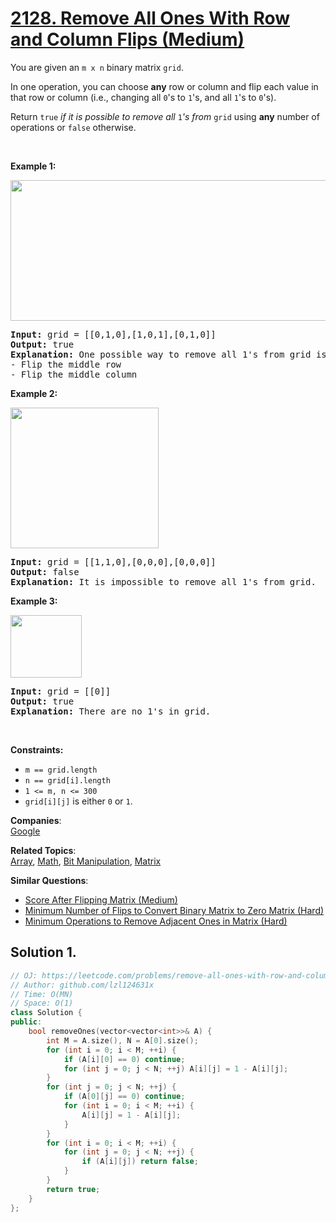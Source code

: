 # [2128. Remove All Ones With Row and Column Flips (Medium)](https://leetcode.com/problems/remove-all-ones-with-row-and-column-flips/)

<p>You are given an <code>m x n</code> binary matrix <code>grid</code>.</p>

<p>In one operation, you can choose <strong>any</strong> row or column and flip each value in that row or column (i.e., changing all <code>0</code>'s to <code>1</code>'s, and all <code>1</code>'s to <code>0</code>'s).</p>

<p>Return <code>true</code><em> if it is possible to remove all </em><code>1</code><em>'s from </em><code>grid</code> using <strong>any</strong> number of operations or <code>false</code> otherwise.</p>

<p>&nbsp;</p>
<p><strong>Example 1:</strong></p>
<img src="https://assets.leetcode.com/uploads/2022/01/03/image-20220103191300-1.png" style="width: 756px; height: 225px;">
<pre><strong>Input:</strong> grid = [[0,1,0],[1,0,1],[0,1,0]]
<strong>Output:</strong> true
<strong>Explanation:</strong> One possible way to remove all 1's from grid is to:
- Flip the middle row
- Flip the middle column
</pre>

<p><strong>Example 2:</strong></p>
<img src="https://assets.leetcode.com/uploads/2022/01/03/image-20220103181204-7.png" style="width: 237px; height: 225px;">
<pre><strong>Input:</strong> grid = [[1,1,0],[0,0,0],[0,0,0]]
<strong>Output:</strong> false
<strong>Explanation:</strong> It is impossible to remove all 1's from grid.
</pre>

<p><strong>Example 3:</strong></p>
<img src="https://assets.leetcode.com/uploads/2022/01/03/image-20220103181224-8.png" style="width: 114px; height: 100px;">
<pre><strong>Input:</strong> grid = [[0]]
<strong>Output:</strong> true
<strong>Explanation:</strong> There are no 1's in grid.
</pre>

<p>&nbsp;</p>
<p><strong>Constraints:</strong></p>

<ul>
	<li><code>m == grid.length</code></li>
	<li><code>n == grid[i].length</code></li>
	<li><code>1 &lt;= m, n &lt;= 300</code></li>
	<li><code>grid[i][j]</code> is either <code>0</code> or <code>1</code>.</li>
</ul>


**Companies**:  
[Google](https://leetcode.com/company/google)

**Related Topics**:  
[Array](https://leetcode.com/tag/array/), [Math](https://leetcode.com/tag/math/), [Bit Manipulation](https://leetcode.com/tag/bit-manipulation/), [Matrix](https://leetcode.com/tag/matrix/)

**Similar Questions**:
* [Score After Flipping Matrix (Medium)](https://leetcode.com/problems/score-after-flipping-matrix/)
* [Minimum Number of Flips to Convert Binary Matrix to Zero Matrix (Hard)](https://leetcode.com/problems/minimum-number-of-flips-to-convert-binary-matrix-to-zero-matrix/)
* [Minimum Operations to Remove Adjacent Ones in Matrix (Hard)](https://leetcode.com/problems/minimum-operations-to-remove-adjacent-ones-in-matrix/)

## Solution 1.

```cpp
// OJ: https://leetcode.com/problems/remove-all-ones-with-row-and-column-flips/
// Author: github.com/lzl124631x
// Time: O(MN)
// Space: O(1)
class Solution {
public:
    bool removeOnes(vector<vector<int>>& A) {
        int M = A.size(), N = A[0].size();
        for (int i = 0; i < M; ++i) {
            if (A[i][0] == 0) continue;
            for (int j = 0; j < N; ++j) A[i][j] = 1 - A[i][j];
        }
        for (int j = 0; j < N; ++j) {
            if (A[0][j] == 0) continue;
            for (int i = 0; i < M; ++i) {
                A[i][j] = 1 - A[i][j];
            }
        }
        for (int i = 0; i < M; ++i) {
            for (int j = 0; j < N; ++j) {
                if (A[i][j]) return false;
            }
        }
        return true;
    }
};
```